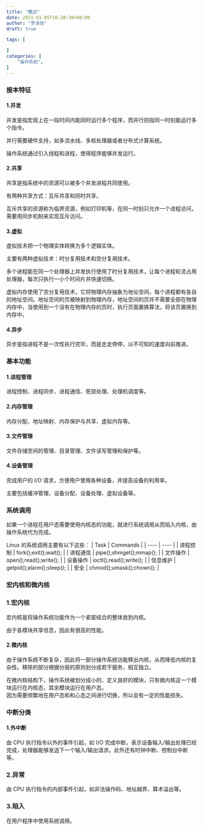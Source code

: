 ```yaml
---
title: "概述"
date: 2021-01-05T16:28:30+08:00
author: "罗泽勋"
draft: true

tags: [

]
categories: [
    "操作系统",
]
---
```


### 接本特征
#### 1.并发
并发是指宏观上在一段时间内能同时运行多个程序，而并行则指同一时刻能运行多个指令。  

并行需要硬件支持，如多流水线、多核处理器或者分布式计算系统。  

操作系统通过引入线程和进程，使得程序能够并发运行。  

#### 2.共享
共享是指系统中的资源可以被多个并发进程共同使用。  

有两种共享方式：互斥共享和同时共享。  

互斥共享的资源称为临界资源，例如打印机等，在同一时刻只允许一个进程访问，需要用同步机制来实现互斥访问。  

#### 3.虚拟
虚拟技术把一个物理实体转换为多个逻辑实体。  

主要有两种虚拟技术：时分复用技术和空分复用技术。  

多个进程能在同一个处理器上并发执行使用了时分复用技术，让每个进程轮流占用处理器，每次只执行一小个时间片并快速切换。  

虚拟内存使用了空分复用技术，它将物理内存抽象为地址空间，每个进程都有各自的地址空间。地址空间的页被映射到物理内存，地址空间的页并不需要全部在物理内存中，当使用到一个没有在物理内存的页时，执行页面置换算法，将该页置换到内存中。  

#### 4.异步
异步是指进程不是一次性执行完毕，而是走走停停，以不可知的速度向前推进。  

### 基本功能
#### 1.进程管理
进程控制、进程同步、进程通信、死锁处理、处理机调度等。  
#### 2.内存管理
内存分配、地址映射、内存保护与共享、虚拟内存等。  
#### 3.文件管理
文件存储空间的管理、目录管理、文件读写管理和保护等。  
#### 4.设备管理
完成用户的 I/O 请求，方便用户使用各种设备，并提高设备的利用率。  

主要包括缓冲管理、设备分配、设备处理、虚拟设备等。  

### 系统调用
如果一个进程在用户态需要使用内核态的功能，就进行系统调用从而陷入内核，由操作系统代为完成。  

Linux 的系统调用主要有以下这些：
| Task | Commands |
| ---- | ---- |
| 进程控制 | fork();exit();wait(); |
| 进程通信 | pipe();shmget();mmap(); |
| 文件操作 | open();read();write(); |
| 设备操作 | ioctl();read();write(); |
| 信息维护 | getpid();alarm();sleep(); |
| 安全 | chmod();umask();chown(); |

### 宏内核和微内核
### 1.宏内核
宏内核是将操作系统功能作为一个紧密结合的整体放到内核。  

由于各模块共享信息，因此有很高的性能。

#### 2.微内核
由于操作系统不断复杂，因此将一部分操作系统功能移出内核，从而降低内核的复杂性。移除的部分根据分层的原则划分成若干服务，相互独立。  

在微内核结构下，操作系统被划分成小的、定义良好的模块，只有微内核这一个模块运行在内核态，其余模块运行在用户态。  
因为需要频繁地在用户态和和心态之间进行切换，所以会有一定的性能损失。  

### 中断分类
#### 1.外中断
由 CPU 执行指令以外的事件引起，如 I/O 完成中断，表示设备输入/输出处理已经完成，处理器能够发送下一个输入/输出请求。此外还有时钟中断、控制台中断等。  

### 2.异常 
由 CPU 执行指令的内部事件引起，如非法操作码、地址越界、算术溢出等。

### 3.陷入
在用户程序中使用系统调用。







































